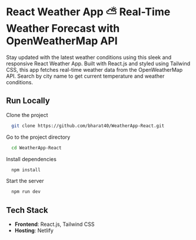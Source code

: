
# React Weather App ⛅ Real-Time Weather Forecast with OpenWeatherMap API
Stay updated with the latest weather conditions using this sleek and responsive React Weather App. Built with React.js and styled using Tailwind CSS, this app fetches real-time weather data from the OpenWeatherMap API. Search by city name to get current temperature and weather conditions.


## Run Locally

Clone the project

```bash
  git clone https://github.com/bharat40/WeatherApp-React.git
```

Go to the project directory

```bash
  cd WeatherApp-React
```

Install dependencies

```bash
  npm install
```

Start the server

```bash
  npm run dev
```


## Tech Stack

- **Frontend**: React.js, Tailwind CSS
- **Hosting**: Netlify
